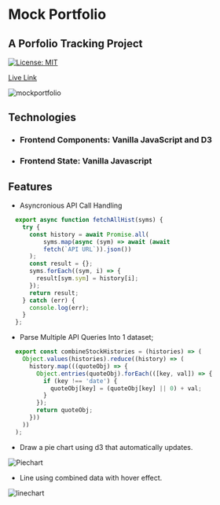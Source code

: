 # Mock Portfolio
## A Porfolio Tracking Project

[![License: MIT](https://img.shields.io/badge/License-MIT-yellow.svg)](https://opensource.org/licenses/MIT)

[Live Link](https://portfolio-simulator.herokuapp.com)

![mockportfolio](https://user-images.githubusercontent.com/1903468/66330405-2eb0bc00-e8e5-11e9-9184-2d7bce20e1f9.png)

##  Technologies
+ ### Frontend Components: Vanilla JavaScript and D3
+ ### Frontend State: Vanilla Javascript

##   Features
+ Asyncronious API Call Handling 

```javascript
  export async function fetchAllHist(syms) {
    try {
      const history = await Promise.all(
          syms.map(async (sym) => await (await
          fetch(`API URL`)).json())
      );
      const result = {};
      syms.forEach((sym, i) => {
        result[sym.sym] = history[i];
      });
      return result;
    } catch (err) {
      console.log(err);
    }
  };

````

+ Parse Multiple API Queries Into 1 dataset;

````javascript
  export const combineStockHistories = (histories) => (
    Object.values(histories).reduce((history) => (
      history.map(((quoteObj) => {
        Object.entries(quoteObj).forEach(([key, val]) => {
          if (key !== 'date') {
            quoteObj[key] = (quoteObj[key] || 0) + val;
          }
        });
        return quoteObj;
      }))
    ))
  );
````

 +  Draw a pie chart using d3 that automatically updates.

![Piechart](https://user-images.githubusercontent.com/1903468/66331032-7d128a80-e8e6-11e9-8979-b2c049f65f20.gif)

 +  Line using combined data with hover effect.

![linechart](https://user-images.githubusercontent.com/1903468/66331147-bba84500-e8e6-11e9-8c0a-821e5a338546.gif)
